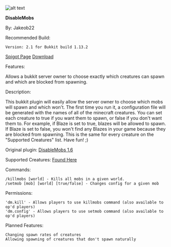 ![alt text](https://media.forgecdn.net/avatars/73/514/636163600263549348.png)

**DisableMobs**

By: Jakeob22

Recommended Build:

	Version: 2.1 for Bukkit build 1.13.2

[Spigot Page](https://www.spigotmc.org/resources/disablemobs.65441/)
[Download](https://www.spigotmc.org/resources/disablemobs.65441/download?version=271302)

Features:

Allows a bukkit server owner to choose exactly which creatures can spawn and which are blocked from spawning.

Description:

This bukkit plugin will easily allow the server owner to choose which mobs will spawn and which won't. The first time you run it, a configuration file will be generated with the names of all of the minecraft creatures. You can set each creature to true if you want them to spawn, or false if you don't want them to. For example, if Blaze is set to true, blazes will be allowed to spawn. If Blaze is set to false, you won't find any Blazes in your game because they are blocked from spawning. This is the same for every creature on the "Supported Creatures" list. Have fun! ;)

Original plugin: [DisableMobs 1.6](https://dev.bukkit.org/projects/disablemobsbukkit)

Supported Creatures: [Found Here](https://github.com/SeanValley/DisableMobs/blob/master/SupportedCreatures)

Commands:

	/killmobs [world] - Kills all mobs in a given world.
	/setmob [mob] [world] [true/false] - Changes config for a given mob
	
Permissions:

	'dm.kill' - Allows players to use killmobs command (also available to op'd players)
	'dm.config' - Allows players to use setmob command (also available to op'd players)

Planned Features:

	Changing spawn rates of creatures
	Allowing spawning of creatures that don't spawn naturally
